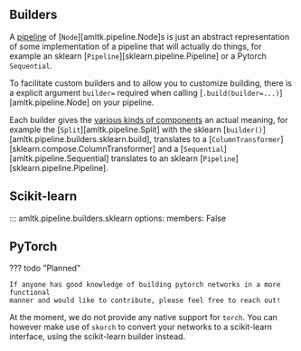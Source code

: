 ## Builders
A [pipeline](../pipelines/pipeline.md) of [`Node`][amltk.pipeline.Node]s
is just an abstract representation of some implementation of a pipeline that will actually do
things, for example an sklearn [`Pipeline`][sklearn.pipeline.Pipeline] or a
Pytorch `Sequential`.

To facilitate custom builders and to allow you to customize building,
there is a explicit argument `builder=` required when
calling [`.build(builder=...)`][amltk.pipeline.Node] on your pipeline.

Each builder gives the [various kinds of components](../pipelines/pipeline.md)
an actual meaning, for example the [`Split`][amltk.pipeline.Split] with
the sklearn [`builder()`][amltk.pipeline.builders.sklearn.build],
translates to a [`ColumnTransformer`][sklearn.compose.ColumnTransformer] and
a [`Sequential`][amltk.pipeline.Sequential] translates to an sklearn
[`Pipeline`][sklearn.pipeline.Pipeline].


## Scikit-learn

::: amltk.pipeline.builders.sklearn
    options:
        members: False

## PyTorch
??? todo "Planned"

    If anyone has good knowledge of building pytorch networks in a more functional
    manner and would like to contribute, please feel free to reach out!

At the moment, we do not provide any native support for `torch`. You can
however make use of `skorch` to convert your networks to a scikit-learn interface,
using the scikit-learn builder instead.
